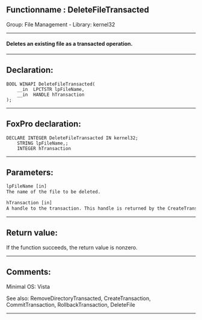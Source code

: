 <link rel="stylesheet" type="text/css" href="../../css/win32api.css">  
<link rel="stylesheet" href="https://cdnjs.cloudflare.com/ajax/libs/font-awesome/4.7.0/css/font-awesome.min.css">

## Functionname : DeleteFileTransacted
Group: File Management - Library: kernel32    
***  


#### Deletes an existing file as a transacted operation.
***  


## Declaration:
```foxpro  
BOOL WINAPI DeleteFileTransacted(
	__in  LPCTSTR lpFileName,
	__in  HANDLE hTransaction
);  
```  
***  


## FoxPro declaration:
```foxpro  
DECLARE INTEGER DeleteFileTransacted IN kernel32;
	STRING lpFileName,;
	INTEGER hTransaction  
```  
***  


## Parameters:
```txt  
lpFileName [in]
The name of the file to be deleted.

hTransaction [in]
A handle to the transaction. This handle is returned by the CreateTransaction function.  
```  
***  


## Return value:
If the function succeeds, the return value is nonzero.  
***  


## Comments:
Minimal OS: Vista  
  
See also: RemoveDirectoryTransacted, CreateTransaction, CommitTransaction, RollbackTransaction, DeleteFile   
  
***  

